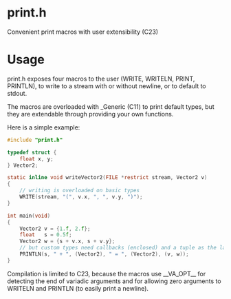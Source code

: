 # print.h
Convenient print macros with user extensibility (C23)

# Usage
print.h exposes four macros to the user (WRITE, WRITELN, PRINT, PRINTLN), to write to a stream with or without newline, or to default to stdout.

The macros are overloaded with _Generic (C11) to print default types, but they are extendable through providing your own functions.

Here is a simple example:

```c
#include "print.h"

typedef struct {
	float x, y;
} Vector2;

static inline void writeVector2(FILE *restrict stream, Vector2 v)
{
	// writing is overloaded on basic types
	WRITE(stream, "(", v.x, ", ", v.y, ")");
}

int main(void)
{
	Vector2 v = {1.f, 2.f};
	float   s = 0.5f;
	Vector2 w = {s + v.x, s + v.y};
	// but custom types need callbacks (enclosed) and a tuple as the last argument
	PRINTLN(s, " + ", (Vector2), " = ", (Vector2), (v, w));
}
```

Compilation is limited to C23, because the macros use \_\_VA_OPT__ for detecting the end of variadic arguments and for allowing zero arguments to WRITELN and PRINTLN (to easily print a newline).
